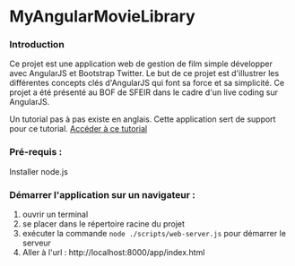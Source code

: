 MyAngularMovieLibrary
=====================

<h3>Introduction</h3>
Ce projet est une application web de gestion de film simple développer avec AngularJS et Bootstrap Twitter.
Le but de ce projet est d'illustrer les différentes concepts clés d'AngularJS qui font sa force et sa simplicité.
Ce projet a été présenté au BOF de SFEIR dans le cadre d'un live coding sur AngularJS.

Un tutorial pas à pas existe en anglais. Cette application sert de support pour ce tutorial.
[Accéder à ce tutorial](http://data-prez.appspot.com/deck/id=agtzfmRhdGEtcHJlenIRCxIJU2xpZGVEZWNrGPvJBAw&slide=2)

<h3>Pré-requis :</h3>
Installer node.js

<h3>Démarrer l'application sur un navigateur :</h3>
<ol>
<li> ouvrir un terminal
<li> se placer dans le répertoire racine du projet
<li> exécuter la commande <code>node ./scripts/web-server.js</code> pour démarrer le serveur
<li> Aller à l'url : http://localhost:8000/app/index.html
</ol>
